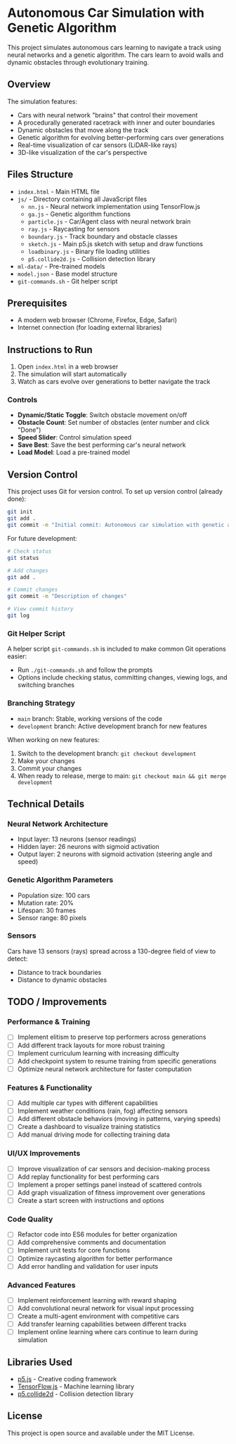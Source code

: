 # Autonomous Car Simulation with Genetic Algorithm

This project simulates autonomous cars learning to navigate a track using neural networks and a genetic algorithm. The cars learn to avoid walls and dynamic obstacles through evolutionary training.

## Overview

The simulation features:
- Cars with neural network "brains" that control their movement
- A procedurally generated racetrack with inner and outer boundaries
- Dynamic obstacles that move along the track
- Genetic algorithm for evolving better-performing cars over generations
- Real-time visualization of car sensors (LiDAR-like rays)
- 3D-like visualization of the car's perspective

## Files Structure

- `index.html` - Main HTML file
- `js/` - Directory containing all JavaScript files
  - `nn.js` - Neural network implementation using TensorFlow.js
  - `ga.js` - Genetic algorithm functions
  - `particle.js` - Car/Agent class with neural network brain
  - `ray.js` - Raycasting for sensors
  - `boundary.js` - Track boundary and obstacle classes
  - `sketch.js` - Main p5.js sketch with setup and draw functions
  - `loadbinary.js` - Binary file loading utilities
  - `p5.collide2d.js` - Collision detection library
- `ml-data/` - Pre-trained models
- `model.json` - Base model structure
- `git-commands.sh` - Git helper script

## Prerequisites

- A modern web browser (Chrome, Firefox, Edge, Safari)
- Internet connection (for loading external libraries)

## Instructions to Run

1. Open `index.html` in a web browser
2. The simulation will start automatically
3. Watch as cars evolve over generations to better navigate the track

### Controls

- **Dynamic/Static Toggle**: Switch obstacle movement on/off
- **Obstacle Count**: Set number of obstacles (enter number and click "Done")
- **Speed Slider**: Control simulation speed
- **Save Best**: Save the best performing car's neural network
- **Load Model**: Load a pre-trained model

## Version Control

This project uses Git for version control. To set up version control (already done):
```bash
git init
git add .
git commit -m "Initial commit: Autonomous car simulation with genetic algorithm and neural networks"
```

For future development:
```bash
# Check status
git status

# Add changes
git add .

# Commit changes
git commit -m "Description of changes"

# View commit history
git log
```

### Git Helper Script

A helper script `git-commands.sh` is included to make common Git operations easier:
- Run `./git-commands.sh` and follow the prompts
- Options include checking status, committing changes, viewing logs, and switching branches

### Branching Strategy

- `main` branch: Stable, working versions of the code
- `development` branch: Active development branch for new features

When working on new features:
1. Switch to the development branch: `git checkout development`
2. Make your changes
3. Commit your changes
4. When ready to release, merge to main: `git checkout main && git merge development`

## Technical Details

### Neural Network Architecture
- Input layer: 13 neurons (sensor readings)
- Hidden layer: 26 neurons with sigmoid activation
- Output layer: 2 neurons with sigmoid activation (steering angle and speed)

### Genetic Algorithm Parameters
- Population size: 100 cars
- Mutation rate: 20%
- Lifespan: 30 frames
- Sensor range: 80 pixels

### Sensors
Cars have 13 sensors (rays) spread across a 130-degree field of view to detect:
- Distance to track boundaries
- Distance to dynamic obstacles

## TODO / Improvements

### Performance & Training
- [ ] Implement elitism to preserve top performers across generations
- [ ] Add different track layouts for more robust training
- [ ] Implement curriculum learning with increasing difficulty
- [ ] Add checkpoint system to resume training from specific generations
- [ ] Optimize neural network architecture for faster computation

### Features & Functionality
- [ ] Add multiple car types with different capabilities
- [ ] Implement weather conditions (rain, fog) affecting sensors
- [ ] Add different obstacle behaviors (moving in patterns, varying speeds)
- [ ] Create a dashboard to visualize training statistics
- [ ] Add manual driving mode for collecting training data

### UI/UX Improvements
- [ ] Improve visualization of car sensors and decision-making process
- [ ] Add replay functionality for best performing cars
- [ ] Implement a proper settings panel instead of scattered controls
- [ ] Add graph visualization of fitness improvement over generations
- [ ] Create a start screen with instructions and options

### Code Quality
- [ ] Refactor code into ES6 modules for better organization
- [ ] Add comprehensive comments and documentation
- [ ] Implement unit tests for core functions
- [ ] Optimize raycasting algorithm for better performance
- [ ] Add error handling and validation for user inputs

### Advanced Features
- [ ] Implement reinforcement learning with reward shaping
- [ ] Add convolutional neural network for visual input processing
- [ ] Create a multi-agent environment with competitive cars
- [ ] Add transfer learning capabilities between different tracks
- [ ] Implement online learning where cars continue to learn during simulation

## Libraries Used

- [p5.js](https://p5js.org/) - Creative coding framework
- [TensorFlow.js](https://www.tensorflow.org/js) - Machine learning library
- [p5.collide2d](https://github.com/bmoren/p5.collide2D) - Collision detection library

## License

This project is open source and available under the MIT License.